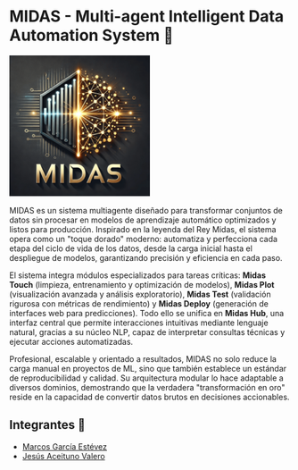 # MIDAS - Multi-agent Intelligent Data Automation System 🤖

<img src="https://github.com/warc0s/MIDAS/blob/main/Extra/logo1.png" alt="Logo" width="50%">

MIDAS es un sistema multiagente diseñado para transformar conjuntos de datos sin procesar en modelos de aprendizaje automático optimizados y listos para producción. Inspirado en la leyenda del Rey Midas, el sistema opera como un "toque dorado" moderno: automatiza y perfecciona cada etapa del ciclo de vida de los datos, desde la carga inicial hasta el despliegue de modelos, garantizando precisión y eficiencia en cada paso.

El sistema integra módulos especializados para tareas críticas: **Midas Touch** (limpieza, entrenamiento y optimización de modelos), **Midas Plot** (visualización avanzada y análisis exploratorio), **Midas Test** (validación rigurosa con métricas de rendimiento) y **Midas Deploy** (generación de interfaces web para predicciones). Todo ello se unifica en **Midas Hub**, una interfaz central que permite interacciones intuitivas mediante lenguaje natural, gracias a su núcleo NLP, capaz de interpretar consultas técnicas y ejecutar acciones automatizadas.

Profesional, escalable y orientado a resultados, MIDAS no solo reduce la carga manual en proyectos de ML, sino que también establece un estándar de reproducibilidad y calidad. Su arquitectura modular lo hace adaptable a diversos dominios, demostrando que la verdadera "transformación en oro" reside en la capacidad de convertir datos brutos en decisiones accionables.

## Integrantes 👥

- [Marcos García Estévez](https://warcos.dev)
- [Jesús Aceituno Valero](https://github.com/jesusact)
